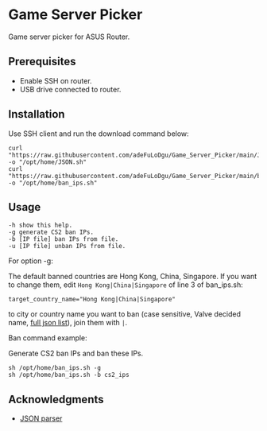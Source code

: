 # Game Server Picker 
Game server picker for ASUS Router.

## Prerequisites
* Enable SSH on router.
* USB drive connected to router.

## Installation
Use SSH client and run the download command below:

    curl "https://raw.githubusercontent.com/adeFuLoDgu/Game_Server_Picker/main/JSON.sh" -o "/opt/home/JSON.sh"
    curl "https://raw.githubusercontent.com/adeFuLoDgu/Game_Server_Picker/main/ban_ips.sh" -o "/opt/home/ban_ips.sh"

## Usage
```
-h show this help.
-g generate CS2 ban IPs.
-b [IP file] ban IPs from file.
-u [IP file] unban IPs from file.
```
For option -g:

The default banned countries are Hong Kong, China, Singapore. If you want to change them, edit `Hong Kong|China|Singapore` of line 3 of ban_ips.sh:

    target_country_name="Hong Kong|China|Singapore"

to city or country name you want to ban (case sensitive, Valve decided name, [full json list](https://api.steampowered.com/ISteamApps/GetSDRConfig/v1/?appid=730)), join them with `|`.

Ban command example:

Generate CS2 ban IPs and ban these IPs.
```
sh /opt/home/ban_ips.sh -g
sh /opt/home/ban_ips.sh -b cs2_ips
```

## Acknowledgments
* [JSON parser](https://github.com/dominictarr/JSON.sh)
